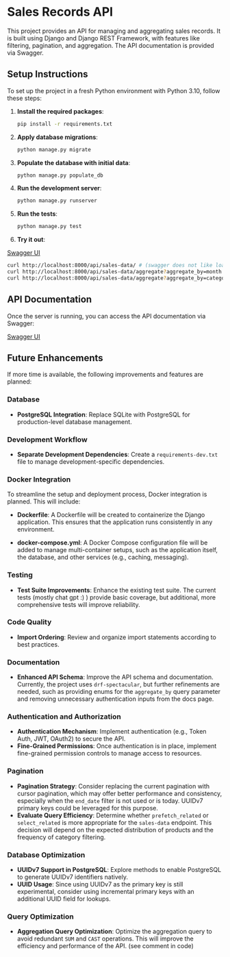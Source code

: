 # Sales Records API

This project provides an API for managing and aggregating sales records. It is built using Django and Django REST Framework, with features like filtering, pagination, and aggregation. The API documentation is provided via Swagger.

## Setup Instructions

To set up the project in a fresh Python environment with Python 3.10, follow these steps:

1. **Install the required packages**:
   ```bash
   pip install -r requirements.txt
   ```

2. **Apply database migrations**:
   ```bash
   python manage.py migrate
   ```

3. **Populate the database with initial data**:
   ```bash
   python manage.py populate_db
   ```

4. **Run the development server**:
   ```bash
   python manage.py runserver
   ```

5. **Run the tests**:
   ```bash
   python manage.py test
   ```

6. **Try it out**:

[Swagger UI](http://localhost:8000/api/schema/swagger-ui/)

   ```bash
   curl http://localhost:8000/api/sales-data/ # (swagger does not like loading this one with no filters)
   curl http://localhost:8000/api/sales-data/aggregate?aggregate_by=month
   curl http://localhost:8000/api/sales-data/aggregate?aggregate_by=category
   ```
## API Documentation

Once the server is running, you can access the API documentation via Swagger:

[Swagger UI](http://localhost:8000/api/schema/swagger-ui/)

## Future Enhancements

If more time is available, the following improvements and features are planned:

### Database
- **PostgreSQL Integration**: Replace SQLite with PostgreSQL for production-level database management.

### Development Workflow
- **Separate Development Dependencies**: Create a `requirements-dev.txt` file to manage development-specific dependencies.

### Docker Integration
To streamline the setup and deployment process, Docker integration is planned. This will include:

- **Dockerfile**: A Dockerfile will be created to containerize the Django application. This ensures that the application runs consistently in any environment.

- **docker-compose.yml**: A Docker Compose configuration file will be added to manage multi-container setups, such as the application itself, the database, and other services (e.g., caching, messaging).
### Testing
- **Test Suite Improvements**: Enhance the existing test suite. The current tests (mostly chat gpt :) ) provide basic coverage, but additional, more comprehensive tests will improve reliability.

### Code Quality
- **Import Ordering**: Review and organize import statements according to best practices.

### Documentation
- **Enhanced API Schema**: Improve the API schema and documentation. Currently, the project uses `drf-spectacular`, but further refinements are needed, such as providing enums for the `aggregate_by` query parameter and removing unnecessary authentication inputs from the docs page.

### Authentication and Authorization
- **Authentication Mechanism**: Implement authentication (e.g., Token Auth, JWT, OAuth2) to secure the API.
- **Fine-Grained Permissions**: Once authentication is in place, implement fine-grained permission controls to manage access to resources.

### Pagination
- **Pagination Strategy**: Consider replacing the current pagination with cursor pagination, which may offer better performance and consistency, especially when the `end_date` filter is not used or is today. UUIDv7 primary keys could be leveraged for this purpose.
- **Evaluate Query Efficiency**: Determine whether `prefetch_related` or `select_related` is more appropriate for the `sales-data` endpoint. This decision will depend on the expected distribution of products and the frequency of category filtering.

### Database Optimization
- **UUIDv7 Support in PostgreSQL**: Explore methods to enable PostgreSQL to generate UUIDv7 identifiers natively.
- **UUID Usage**: Since using UUIDv7 as the primary key is still experimental, consider using incremental primary keys with an additional UUID field for lookups.

### Query Optimization
- **Aggregation Query Optimization**: Optimize the aggregation query to avoid redundant `SUM` and `CAST` operations. This will improve the efficiency and performance of the API. (see comment in code)
